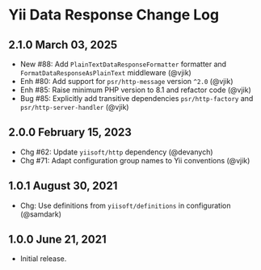 # Yii Data Response Change Log

## 2.1.0 March 03, 2025

- New #88: Add `PlainTextDataResponseFormatter` formatter and `FormatDataResponseAsPlainText` middleware (@vjik)
- Enh #80: Add support for `psr/http-message` version `^2.0` (@vjik)
- Enh #85: Raise minimum PHP version to 8.1 and refactor code (@vjik)
- Bug #85: Explicitly add transitive dependencies `psr/http-factory` and `psr/http-server-handler` (@vjik)

## 2.0.0 February 15, 2023

- Chg #62: Update `yiisoft/http` dependency (@devanych)
- Chg #71: Adapt configuration group names to Yii conventions (@vjik)

## 1.0.1 August 30, 2021

- Chg: Use definitions from `yiisoft/definitions` in configuration (@samdark)

## 1.0.0 June 21, 2021

- Initial release.
